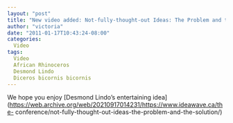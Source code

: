 ```yaml
---
layout: "post"
title: "New video added: Not-fully-thought-out Ideas: The Problem and the Solution"
author: "victoria"
date: "2011-01-17T10:43:24-08:00"
categories:
  Video
tags: 
  Video
  African Rhinoceros
  Desmond Lindo
  Diceros bicornis bicornis
---
```


We hope you enjoy [Desmond Lindo’s entertaining
idea](https://web.archive.org/web/20210917014231/https://www.ideawave.ca/the-
conference/not-fully-thought-out-ideas-the-problem-and-the-solution/)


[//]: # (Retrieved from https://web.archive.org/web/20211025081937/https://www.ideawave.ca/new-video-added-not-fully-thought-out-ideas-the-problem-and-the-solution/)